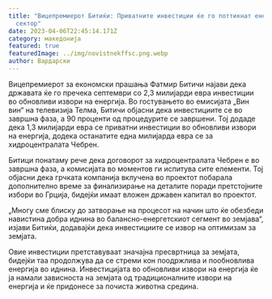 ```yaml
---
title: "Вицепремиерот Битиќи: Приватните инвестиции ќе го поттикнат енергетскиот
  сектор"
date: 2023-04-06T22:45:14.171Z
category: македонија
featured: true
featuredImage: ../img/novistnekffsc.png.webp
author: Вардарски
---
```


Вицепремиерот за економски прашања Фатмир Битичи најави дека државата ќе го пречека септември со 2,3 милијарди евра инвестиции во обновливи извори на енергија. Во гостувањето во емисијата „Вин вин“ на телевизија Телма, Битичи објасни дека инвестициите се во завршна фаза, а 90 проценти од процедурите се завршени. Тој додаде дека 1,3 милијарди евра се приватни инвестиции во обновливи извори на енергија, додека останатите една милијарда евра се за хидроцентралата Чебрен.

Битици понатаму рече дека договорот за хидроцентралата Чебрен е во завршна фаза, а комисијата во моментов ги испитува сите елементи. Тој објасни дека грчката компанија вклучена во проектот побарала дополнително време за финализирање на деталите поради претстојните избори во Грција, бидејќи имаат вложен државен капитал во проектот.

„Многу сме блиску до затворање на процесот на начин што ќе обезбеди навистина добра иднина во балансно-енергетскиот сегмент во земјава“, изјави Битиќи, додавајќи дека инвестициите се извор на оптимизам за земјата.

Овие инвестиции претставуваат значајна пресвртница за земјата, бидејќи таа продолжува да се стреми кон поодржлива и пообновлива енергија во иднина. Инвестицијата во обновливи извори на енергија ќе ја намали зависноста на земјата од традиционалните извори на енергија и ќе придонесе за почиста животна средина.
